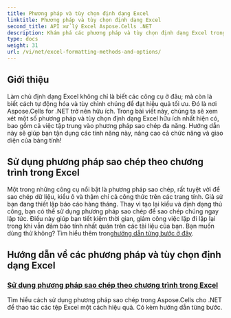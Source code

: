 ```yaml
---
title: Phương pháp và tùy chọn định dạng Excel
linktitle: Phương pháp và tùy chọn định dạng Excel
second_title: API xử lý Excel Aspose.Cells .NET
description: Khám phá các phương pháp và tùy chọn định dạng Excel trong hướng dẫn Aspose.Cells dành cho .NET, bao gồm các kỹ thuật hiệu quả như phương pháp sao chép để nâng cao năng suất.
type: docs
weight: 31
url: /vi/net/excel-formatting-methods-and-options/
---
```

## Giới thiệu 

Làm chủ định dạng Excel không chỉ là biết các công cụ ở đâu; mà còn là biết cách tự động hóa và tùy chỉnh chúng để đạt hiệu quả tối ưu. Đó là nơi Aspose.Cells for .NET trở nên hữu ích. Trong bài viết này, chúng ta sẽ xem xét một số phương pháp và tùy chọn định dạng Excel hữu ích nhất hiện có, bao gồm cả việc tập trung vào phương pháp sao chép đa năng. Hướng dẫn này sẽ giúp bạn tận dụng các tính năng này, nâng cao cả chức năng và giao diện của bảng tính!

## Sử dụng phương pháp sao chép theo chương trình trong Excel

 Một trong những công cụ nổi bật là phương pháp sao chép, rất tuyệt vời để sao chép dữ liệu, kiểu ô và thậm chí cả công thức trên các trang tính. Giả sử bạn đang thiết lập báo cáo hàng tháng. Thay vì tạo lại kiểu và định dạng thủ công, bạn có thể sử dụng phương pháp sao chép để sao chép chúng ngay lập tức. Điều này giúp bạn tiết kiệm thời gian, giảm công việc lặp đi lặp lại trong khi vẫn đảm bảo tính nhất quán trên các tài liệu của bạn. Bạn muốn dùng thử không? Tìm hiểu thêm trong[hướng dẫn từng bước ở đây](./using-copy-method/).

## Hướng dẫn về các phương pháp và tùy chọn định dạng Excel
### [Sử dụng phương pháp sao chép theo chương trình trong Excel](./using-copy-method/)
Tìm hiểu cách sử dụng phương pháp sao chép trong Aspose.Cells cho .NET để thao tác các tệp Excel một cách hiệu quả. Có kèm hướng dẫn từng bước.